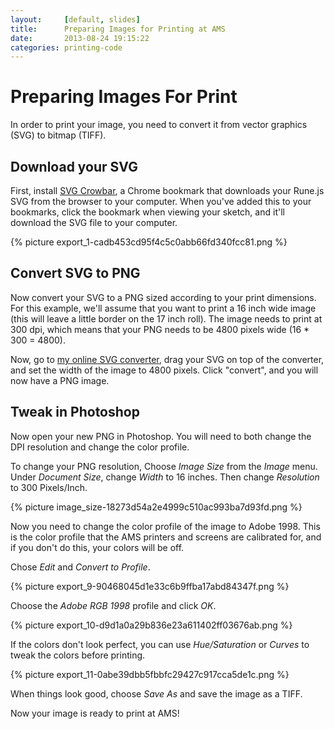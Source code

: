 ```yaml
---
layout:     [default, slides]
title:      Preparing Images for Printing at AMS
date:       2013-08-24 19:15:22
categories: printing-code
---
```


Preparing Images For Print
==========================

In order to print your image, you need to convert it from vector graphics (SVG) to bitmap (TIFF).

## Download your SVG

First, install [SVG Crowbar](http://nytimes.github.io/svg-crowbar/), a Chrome bookmark that downloads your Rune.js SVG from the browser to your computer. When you've added this to your bookmarks, click the bookmark when viewing your sketch, and it'll download the SVG file to your computer.

{% picture export_1-cadb453cd95f4c5c0abb66fd340fcc81.png %}

## Convert SVG to PNG

Now convert your SVG to a PNG sized according to your print dimensions. For this example, we'll assume that you want to print a 16 inch wide image (this will leave a little border on the 17 inch roll). The image needs to print at 300 dpi, which means that your PNG needs to be 4800 pixels wide (16 * 300 = 4800).

Now, go to [my online SVG converter](http://runemadsen.com/svg-converter/), drag your SVG on top of the converter, and set the width of the image to 4800 pixels. Click "convert", and you will now have a PNG image.

## Tweak in Photoshop

Now open your new PNG in Photoshop. You will need to both change the DPI resolution and change the color profile.

To change your PNG resolution, Choose *Image Size* from the *Image* menu. Under *Document Size*, change *Width* to 16 inches. Then change *Resolution* to 300 Pixels/Inch.

{% picture image_size-18273d54a2e4999c510ac993ba7d93fd.png %}

Now you need to change the color profile of the image to Adobe 1998. This is the color profile that the AMS printers and screens are calibrated for, and if you don't do this, your colors will be off.

Chose *Edit* and *Convert to Profile*.

{% picture export_9-90468045d1e33c6b9ffba17abd84347f.png %}

Choose the *Adobe RGB 1998* profile and click *OK*.

{% picture export_10-d9d1a0a29b836e23a611402ff03676ab.png %}

If the colors don't look perfect, you can use *Hue/Saturation* or *Curves* to tweak the colors before printing.

{% picture export_11-0abe39dbb5fbbfc29427c917cca5de1c.png %}

When things look good, choose *Save As* and save the image as a TIFF.

Now your image is ready to print at AMS!
